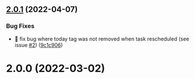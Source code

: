 ## [2.0.1](https://github.com/ksalzke/scheduling-omnifocus-plugin/compare/v2.0.0...v2.0.1) (2022-04-07)


### Bug Fixes

* :bug: fix bug where today tag was not removed when task rescheduled (see issue [#2](https://github.com/ksalzke/scheduling-omnifocus-plugin/issues/2)) ([9c1c906](https://github.com/ksalzke/scheduling-omnifocus-plugin/commit/9c1c9066bb66e7788ec25e9c27071fb097beb0e4))



# 2.0.0 (2022-03-02)



